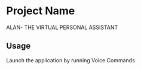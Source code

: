 # Project Name
ALAN- THE VIRTUAL PERSONAL ASSISTANT
## Usage
Launch the application by running
Voice Commands

